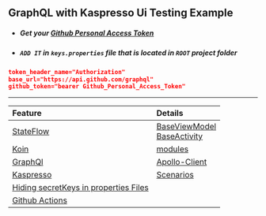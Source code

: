 

**GraphQL with Kaspresso Ui Testing Example**
---

- ##### Get your [Github Personal Access Token](https://github.com/settings/tokens) 

- ##### `ADD IT` in `keys.properties` file that is located in `ROOT` project folder 

``` json
token_header_name="Authorization"
base_url="https://api.github.com/graphql"
github_token="bearer Github_Personal_Access_Token"
```

---

| Feature             |  Details                         |
:---------------------|:----------------------------------
| [StateFlow](https://developer.android.com/kotlin/flow/stateflow-and-sharedflow#stateflow) | [BaseViewModel](https://github.com/EsmaeelNabilM/graphql-kaspresso/blob/master/app/src/main/java/com/example/graphspresso/ui/base/BaseViewModel.kt#L14) <br> [BaseActivity](https://github.com/EsmaeelNabilM/graphql-kaspresso/blob/master/app/src/main/java/com/example/graphspresso/ui/base/BaseActivity.kt#L58) |
|[Koin](https://insert-koin.io/docs/quickstart/android)|[modules](https://github.com/EsmaeelNabilM/graphql-kaspresso/tree/master/app/src/main/java/com/example/graphspresso/di)|
|[GraphQl](https://www.apollographql.com/docs/android/)|[Apollo-Client](https://github.com/EsmaeelNabilM/graphql-kaspresso/blob/master/app/src/main/java/com/example/graphspresso/di/KoinModule.kt#L29)|
|[Kaspresso](https://github.com/KasperskyLab/Kaspresso)|[Scenarios](https://github.com/EsmaeelNabilM/graphql-kaspresso/tree/master/app/src/androidTest/java/com/example/graphspresso/ui/scenarios)|
|[Hiding secretKeys in properties Files](https://github.com/EsmaeelNabilM/graphql-kaspresso/blob/master/app/build.gradle#L42)|
|[Github Actions](https://github.com/EsmaeelNabilM/graphql-kaspresso/tree/master/.github/workflows)|
